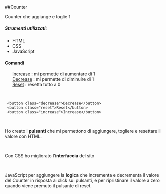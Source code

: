 ##Counter
<p>
Counter che aggiunge e toglie 1 
</p>


##### Strumenti utilizzati:

- HTML
- CSS
-  JavaScript

#### Comandi 

<ul>
<u> Increase</u> : mi permette di aumentare  di 1 <br>
<u>Decrease</u> : mi permette di diminuire di 1 <br>
<u>Reset</u> : resetta tutto a 0 <br>
</ul>
<br>

```
 <button class="decrease">Decrease</button>
 <button class="reset">Reset</button>
 <button class="increase">Increase</button>
```
<br>

<p>Ho creato i <b>pulsanti</b> che mi permettono di aggiungere, togliere e resettare il valore  con HTML.
</p>
<br>
<p>Con CSS ho migliorato l'<b>interfaccia</b> del sito</p>
<br>
<p>JavaScript per aggiungere la <b>logica</b> che incrementa e decrementa il valore del Counter in risposta ai click sui pulsanti, e per ripristinare il valore a zero quando viene premuto il pulsante di reset.</p>


